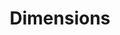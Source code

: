 ---
layout: default
bigquery: https://console.cloud.google.com/bigquery?p=covid-19-dimensions-ai&page=table&d=data&t=publications
contributors: Digital Science, https://www.digital-science.com/
cost: Free for personal, non-commercial use.
description: Dimensions contains more than 100 million publications, ranging from
  articles published in scholarly journals, books and book chapters, to preprints
  and conference proceedings. All publications are contextualized with linked data
  sets, funding, publications, patents, clinical trials, and policy documents. You
  can also view associated categories, funders, institutions, and researcher profiles.
documentation: https://docs.dimensions.ai/bigquery/index.html
last_edit: Mon, 04 Apr 2022 19:04:00 GMT
location: https://www.dimensions.ai/products/free/
maintained_by: Digital Science, https://www.digital-science.com/
schema_fields: '[''date_inserted'', ''researcher_ids'', ''citations'', ''doi'', ''year'',
  ''funding_gbp'', ''pages'', ''grant_number'', ''category_hra'', ''gender'', ''labels'',
  ''resulting_publication_doi'', ''phase'', ''active_years'', ''repository_url'',
  ''acronyms'', ''funding_details'', ''priority_year'', ''language'', ''publication_year'',
  ''date_online'', ''concepts'', ''clinical_trial_ids'', ''type'', ''email_address'',
  ''embargo_date'', ''inventor_names'', ''cpc'', ''current_assignee'', ''date_print'',
  ''category_icrp_ct'', ''funding_aud'', ''linkout'', ''research_orgs'', ''reference_ids'',
  ''research_org_city_names'', ''mesh_terms'', ''registry'', ''date'', ''date_modified'',
  ''funder_orgs'', ''date_normal'', ''source_id'', ''expiration_year'', ''funder_org_countries'',
  ''current_assignee_orgs'', ''category_bra'', ''funding_amount'', ''publication_date'',
  ''description'', ''pmid'', ''editors'', ''funding_cny'', ''category_hrcs_hc'', ''conditions'',
  ''associated_grant_ids'', ''altmetrics'', ''application_number'', ''journal'', ''aliases'',
  ''cited_by_ids'', ''proceedings_title'', ''funder_org_acronyms'', ''publication_ids'',
  ''funder_org_cities'', ''assignee_orgs'', ''subtitles'', ''category_sdg'', ''brief_title'',
  ''family_count'', ''metrics'', ''open_access_categories_v2'', ''categories'', ''established'',
  ''associated_publication_doi'', ''repository_id'', ''funder_countries'', ''end_year'',
  ''funder_org_state_codes'', ''filing_status'', ''family_id'', ''research_org_state_codes'',
  ''granted_date'', ''patent_ids'', ''research_org_state_names'', ''priority_date'',
  ''created_date'', ''interventions'', ''assignee_countries'', ''publisher'', ''associated_publication_id'',
  ''category_for'', ''funding_chf'', ''wikipedia_url'', ''jurisdiction'', ''start_date'',
  ''original_title'', ''conference'', ''filing_year'', ''mesh_headings'', ''legal_events'',
  ''citation_string'', ''funding_usd'', ''associated_publication_arxiv_id'', ''pmcid'',
  ''supporting_grant_ids'', ''foa_number'', ''relationships'', ''original_assignee_orgs'',
  ''repository_name'', ''citations_count'', ''issue'', ''kind'', ''expiration_date'',
  ''associated_publication_pmid'', ''category_icrp_cso'', ''external_ids'', ''isbn'',
  ''title'', ''address'', ''funding_jpy'', ''end_date'', ''current_assignee_countries'',
  ''abstract'', ''funding_cad'', ''ipcr'', ''organisation_details'', ''eisbn'', ''original_abstract'',
  ''start_year'', ''volume'', ''links'', ''filing_date'', ''journal_lists'', ''book_series_title'',
  ''investigators'', ''category_hrcs_rac'', ''legal_status'', ''original_assignee_countries'',
  ''category_uoa'', ''id'', ''acknowledgements'', ''funding_currency'', ''types'',
  ''date_imported_gbq'', ''authors'', ''acronym'', ''book_title'', ''funder_org'',
  ''category_rcdc'', ''status'', ''arxiv_id'', ''name'', ''parent_id'', ''research_org_country_names'',
  ''open_access_categories'', ''research_org_countries'', ''funding_eur'', ''granted_year'',
  ''research_org_cities'', ''original_assignee'', ''funding_nzd'', ''family_members_ids'',
  ''license'', ''resulting_publication_ids'']'
shortname: dimensions
tags:
- scholarly literature
- patents
- funding
- clinical trials
- academic profiles
terms_of_use: 'Use of both the Dimensions COVID-19 dataset and full Dimensions dataset
  are subject to the Dimensions Terms of use: https://www.dimensions.ai/policies-terms-legal '
title: Dimensions
uuid: dcff88bd-fe6b-4fdb-8159-809bf9d7bc1c
---